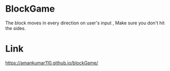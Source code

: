 # BlockGame
The block moves in every direction on user's input , Make sure you don't hit the sides.
# Link
https://amankumar110.github.io/blockGame/

